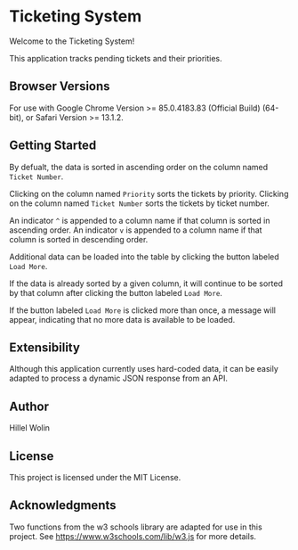# Ticketing System

Welcome to the Ticketing System!

This application tracks pending tickets and their priorities.

## Browser Versions

For use with Google Chrome Version >= 85.0.4183.83 (Official Build) (64-bit),
or Safari Version >= 13.1.2.

## Getting Started

By defualt, the data is sorted in ascending order on the column named `Ticket Number`.

Clicking on the column named `Priority` sorts the tickets by priority.
Clicking on the column named `Ticket Number` sorts the tickets by ticket number.

An indicator `^` is appended to a column name if that column is sorted in ascending
order. An indicator `v` is appended to a column name if that column is sorted in
descending order.

Additional data can be loaded into the table by clicking the button labeled `Load More`.

If the data is already sorted by a given column, it will continue to be sorted by that
column after clicking the button labeled `Load More`.

If the button labeled `Load More` is clicked more than once, a message will appear,
indicating that no more data is available to be loaded.

## Extensibility

Although this application currently uses hard-coded data,
it can be easily adapted to process a dynamic JSON response from an API.

## Author

Hillel Wolin

## License

This project is licensed under the MIT License.

## Acknowledgments

Two functions from the w3 schools library are adapted for use in this project.
See https://www.w3schools.com/lib/w3.js for more details.
